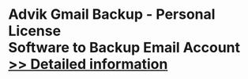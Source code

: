 # Advik Gmail Backup - Personal License<br />Software to Backup Email Account<br />[>> Detailed information](https://secure.shareit.com/shareit/product.html?productid=300800795&affiliateid=200057808)